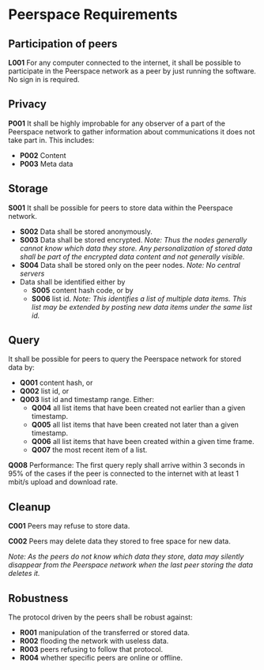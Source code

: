 # Peerspace Requirements

## Participation of peers
**L001** For any computer connected to the internet, it shall be possible to participate in the Peerspace network as a peer by just running the software. No sign in is required.

## Privacy
**P001** It shall be highly improbable for any observer of a part of the Peerspace network to gather information about communications it does not take part in. This includes:

- **P002** Content
- **P003** Meta data

## Storage
**S001** It shall be possible for peers to store data within the Peerspace network.

- **S002** Data shall be stored anonymously.
- **S003** Data shall be stored encrypted. _Note: Thus the nodes generally cannot know which data they store. Any personalization of stored data shall be part of the encrypted data content and not generally visible._
- **S004** Data shall be stored only on the peer nodes. _Note: No central servers_
- Data shall be identified either by
  - **S005** content hash code, or by
  - **S006** list id. _Note: This identifies a list of multiple data items. This list may be extended by posting new data items under the same list id._

## Query
It shall be possible for peers to query the Peerspace network for stored data by:

  - **Q001** content hash, or
  - **Q002** list id, or
  - **Q003** list id and timestamp range. Either:
    - **Q004** all list items that have been created not earlier than a given timestamp.
    - **Q005** all list items that have been created not later than a given timestamp.
    - **Q006** all list items that have been created within a given time frame.
    - **Q007** the most recent item of a list.

**Q008** Performance: The first query reply shall arrive within 3 seconds in 95% of the cases if the peer is connected to the internet with at least 1 mbit/s upload and download rate.

##  Cleanup
**C001** Peers may refuse to store data.

**C002** Peers may delete data they stored to free space for new data.

_Note: As the peers do not know which data they store, data may silently disappear from the Peerspace network when the last peer storing the data deletes it._

## Robustness
The protocol driven by the peers shall be robust against:

- **R001**  manipulation of the transferred or stored data.
- **R002** flooding the network with useless data.
- **R003** peers refusing to follow that protocol.
- **R004** whether specific peers are online or offline.
